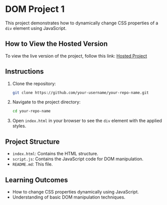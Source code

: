 # DOM Project 1

This project demonstrates how to dynamically change CSS properties of a `div` element using JavaScript.

## How to View the Hosted Version

To view the live version of the project, follow this link: [Hosted Project](https://kishlaychandan.github.io/DOM-Project1/)

## Instructions

1. Clone the repository:
    ```bash
    git clone https://github.com/your-username/your-repo-name.git
    ```
2. Navigate to the project directory:
    ```bash
    cd your-repo-name
    ```
3. Open `index.html` in your browser to see the `div` element with the applied styles.

## Project Structure

- `index.html`: Contains the HTML structure.
- `script.js`: Contains the JavaScript code for DOM manipulation.
- `README.md`: This file.

## Learning Outcomes

- How to change CSS properties dynamically using JavaScript.
- Understanding of basic DOM manipulation techniques.
